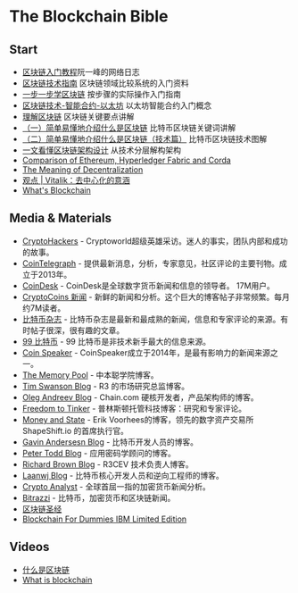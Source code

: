 # The Blockchain Bible

## Start 

- [区块链入门教程](http://www.ruanyifeng.com/blog/2017/12/blockchain-tutorial.html)阮一峰的网络日志
- [区块链技术指南](https://yeasy.gitbooks.io/blockchain_guide) 区块链领域比较系统的入门资料
- [一步一步学区块链](http://blog.csdn.net/jwter87/article/details/53322642) 按步骤的实际操作入门指南
- [区块链技术-智能合约-以太坊](http://ethfans.org/posts/block-chain-technology-smart-contracts-and-ethereum) 以太坊智能合约入门概念
- [理解区块链](http://blog.csdn.net/csolo/article/details/52858236) 区块链关键要点讲解
- [（一）简单易懂地介绍什么是区块链](https://zhuanlan.zhihu.com/p/22228902) 比特币区块链关键词讲解
- [（二）简单易懂地介绍什么是区块链（技术篇）](https://zhuanlan.zhihu.com/p/23243289) 比特币区块链技术图解
- [一文看懂区块链架构设计](http://www.8btc.com/ebook-blockchain) 从技术分层解构架构
- [Comparison of Ethereum, Hyperledger Fabric and Corda](https://medium.com/@philippsandner/comparison-of-ethereum-hyperledger-fabric-and-corda-21c1bb9442f6)
- [The Meaning of Decentralization](https://medium.com/@VitalikButerin/the-meaning-of-decentralization-a0c92b76a274)
- [观点 | Vitalik：去中心化的意涵](http://ethfans.org/posts/the-meaning-of-decentralization)
- [What's Blockchain](https://github.com/openblockchains/whatsblockchain)


## Media & Materials

- [CryptoHackers](https://cryptohackers.party/) - Cryptoworld超级英雄采访。迷人的事实，团队内部和成功的故事。
- [CoinTelegraph](https://cointelegraph.com/) - 提供最新消息，分析，专家意见，社区评论的主要刊物。成立于2013年。
- [CoinDesk](https://www.coindesk.com/) - CoinDesk是全球数字货币新闻和信息的领导者。 17M用户。
- [CryptoCoins 新闻](http://www.cryptocoinsnews.com/) - 新鲜的新闻和分析。这个巨大的博客帖子非常频繁。每月约7M读者。
- [比特币杂志](https://bitcoinmagazine.com/) - 比特币杂志是最新和最成熟的新闻，信息和专家评论的来源。有时帖子很深，很有趣的文章。
- [99 比特币](https://99bitcoins.com/) - 99 比特币是非技术新手最大的信息来源。
- [Coin Speaker](https://www.coinspeaker.com/) - CoinSpeaker成立于2014年，是最有影响力的新闻来源之一。
- [The Memory Pool](http://nakamotoinstitute.org/mempool/) - 中本聪学院博客。
- [Tim Swanson Blog](http://www.ofnumbers.com/category/bitcoin/) - R3 的市场研究总监博客。
- [Oleg Andreev Blog](http://blog.oleganza.com/) - Chain.com 硬核开发者，产品架构师的博客。
- [Freedom to Tinker](https://freedom-to-tinker.com/tag/bitcoin/) - 普林斯顿托管科技博客：研究和专家评论。
- [Money and State](http://moneyandstate.com/) - Erik Voorhees的博客，领先的数字资产交易所 ShapeShift.io 的首席执行官。
- [Gavin Andersesn Blog](http://gavinandresen.ninja/) - 比特币开发人员的博客。
- [Peter Todd Blog](https://petertodd.org/) - 应用密码学顾问的博客。
- [Richard Brown Blog](https://gendal.me/tag/bitcoin/) - R3CEV 技术负责人博客。
- [Laanwj Blog](https://laanwj.github.io/) -  比特币核心开发人员和逆向工程师的博客。
- [Crypto Analyst](https://www.cryptoanalyst.co/) - 全球首屈一指的加密货币新闻分析。
- [Bitrazzi](https://bitrazzi.com/) - 比特币，加密货币和区块链新闻。
- [区块链圣经](https://raw.githubusercontent.com/the-blockchain-bible/readme/master/assets/materials/The-BlockChain-Bible.pdf) 
- [Blockchain For Dummies IBM Limited Edition](https://raw.githubusercontent.com/the-blockchain-bible/readme/master/assets/materials/Blockchain-For-Dummies-IBM-Limited-Edition.pdf)

## Videos

- [什么是区块链](http://203.205.158.70/vhot2.qqvideo.tc.qq.com/A1czrJOu8c2vdieFokoRsTBqaJSHlj81-u40hbPKxZj8/j1307gpzywd.m701.mp4?vkey=AAA7158B988800589EBD3C96096225B615B2F30461661A82EC468062601B619042F277906CD39F49A6A813068445E301DCCA52A1B82C57ADB4E7E77208E121E45A0371D58CCD331BDCC6FDCA8DA77BAEB17A0A754B4EDF1BCBAA28AA3C0B197DAA498BEB900CCAAEE52AA8D74F784120CF8F6E7C5059CBF6&br=29&platform=2&fmt=auto&level=0&sdtfrom=v1010&guid=f0e4d33ff423fcf04739d1ba1718e31e) 
- [What is blockchain](http://203.205.158.75/vhot2.qqvideo.tc.qq.com/AkxwKosyyEZ10RNUziRoanB7vRnry47pGbcpeeWZJzA0/d1307m66gn8.m701.mp4?vkey=9872F3AC37F5E4FEAA472F13AB11090FDCC30B1F8F10715842327CF713EDDA8038B3F44AF512E141504039C5738C1D5673385E02068AC59CAD25FFDC0F4DED35C4A318B588C866E0CC8E26B8228652A1D55B7C932452B4FDB4CD82086FF2C750A35985A928401A61D7D58C9A9245E78A792B91194169D067&br=29&platform=2&fmt=auto&level=0&sdtfrom=v1010&guid=f0e4d33ff423fcf04739d1ba1718e31e)